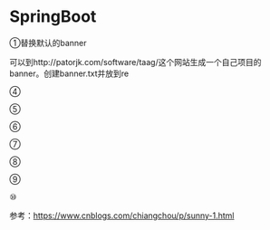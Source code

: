 # SpringBoot

①替换默认的banner

可以到http://patorjk.com/software/taag/这个网站生成一个自己项目的banner。创建banner.txt并放到re

④

⑤

⑥

⑦

⑧

⑨

⑩

参考：<https://www.cnblogs.com/chiangchou/p/sunny-1.html>